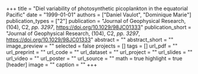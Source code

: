 +++
title = "Diel variability of photosynthetic picoplankton in the equatorial Pacific"
date = "1999-01-01"
authors = ["Daniel Vaulot", "Dominique Marie"]
publication_types = ["2"]
publication = "Journal of Geophysical Research, (104), C2, _pp. 3297_, https://doi.org/10.1029/98JC01333"
publication_short = "Journal of Geophysical Research, (104), C2, _pp. 3297_, https://doi.org/10.1029/98JC01333"
abstract = ""
abstract_short = ""
image_preview = ""
selected = false
projects = []
tags = []
url_pdf = ""
url_preprint = ""
url_code = ""
url_dataset = ""
url_project = ""
url_slides = ""
url_video = ""
url_poster = ""
url_source = ""
math = true
highlight = true
[header]
image = ""
caption = ""
+++
